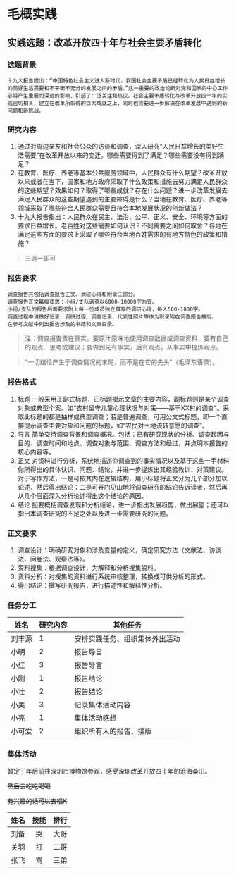 # 毛概实践

## 实践选题：改革开放四十年与社会主要矛盾转化

### 选题背景
```
十九大报告提出：“中国特色社会主义进入新时代，我国社会主要矛盾已经转化为人民日益增长的美好生活需要和不平衡不充分的发展之间的矛盾。”这一重要的政治论断对党和国家的中心工作必将产生重要而深远的影响，引起了广泛关注和热议。社会主要矛盾转化与改革开放四十年的实践密切相关，建立在改革所取得的巨大成就之上，同时也需要进一步解决在改革发展中遇到的新问题和新挑战。
```

### 研究内容
1. 通过对周边亲友和社会公众的访谈和调查，深入研究“人民日益增长的美好生活需要”在改革开放以来的变迁。哪些需要得到了满足？哪些需要没有得到满足？
2. 在教育、医疗、养老等基本公共服务领域中，人民群众有什么期望？改革开放以来或者在当下，国家和地方政府采取了什么政策和措施去努力满足人民群众的这些期望？效果如何？取得了哪些成就？存在什么问题？进一步改革发展去满足人民群众的这些期望遇到的主要障碍是什么？当地在教育、医疗、养老等领域采取了哪些符合人民群众需要且符合本地发展状况的创新做法？
3. 十九大报告指出：人民群众在民主、法治、公平、正义、安全、环境等方面的要求日益增长。老百姓对这些需要如何认识？不同需要之间如何取舍？各地在满足这些方面的要求上采取了哪些符合当地百姓需求的有地方特色的政策和措施？
> 三选一即可

### 报告要求
```
调查报告共包括调查报告正文、调研心得和附录三部分。
调查报告正文篇幅要求：小组/支队调查以6000-10000字为宜。
小组/支队的报告后面要求附上每一位成员独立撰写的调研心得，每人500-1000字。
调查过程中请做好记录，调研过程、调查记录、代表性照片等作为附录附在调查报告最后。
在参考文献中列出报告涉及的书籍和文章目录。
```
> 注：调查报告贵在真实，要原汁原味地使用调查数据或调查资料，要有自己的观点、思考或建议；要做到先有事实，后有观点，从事实中提炼观点。

> “一切结论产生于调查情况的末尾，而不是在它的先头”（毛泽东语录）。

### 报告格式
1. 标题
一般采用正副式标题，正标题揭示文章的主要内容，副标题则是某个调查对象或典型个案。如“农村留守儿童心理状况与对策——基于XX村的调查”。采取此标题的都是抽样或典型调查；若是普遍调查，可用公文式标题，即一个直接提示调查主要对象和问题的标题，如“农民对土地流转意愿的调查”。
2. 导言
简单交待调查背景和调查概况。包括：已有研究现状的分析、调查起因与目的、调查时间和地点、调查对象与范围、调查方法和经过，并点明本报告的核心内容等。
3. 正文
对资料进行分析，系统地描述你调查到的事实情况以及基于这些一手材料你所得出的具体认识、问题、结论，并进一步提炼出其经验教训、对策建议。对于写作方法，一是可按其内在逻辑结构，用小标题将正文分为几个部分加以论述，然后得出结论；二是可开门见山地将调查研究的结论告诉读者，然后再从几个层面深入分析论述得出这个结论的原因。
4. 结论
扼要概括调查发现和分析结论，进一步指出发展趋势，做出展望；还可以指出本调查研究的不足之处以及进一步需要研究的问题。

### 正文要求
1. 调查设计：明确研究对象和涉及变量的定义，确定研究方法（文献法、访谈法、问卷法、观察法等）。
2. 资料搜集：根据调查设计，为解释和分析搜集资料。
3. 资料分析：对搜集的资料进行系统审核整理，转换成可供分析的形式。
4. 得出结论：撰写研究报告，进行描述性和解释性分析。

### 任务分工
|姓名|研究内容|其他任务|
|--|--|--|
|刘丰源|1|安排实践任务、组织集体外出活动|
|小明|2|报告导言|
|小红|3|报告导言|
|小刚|1|报告结论|
|小壮|2|报告结论|
|小美|3|记录集体活动内容|
|小亮|1|集体活动感想|
|小可爱|2|组织所有人的报告、排版|

### 集体活动
暂定于年后前往深圳市博物馆参观，感受深圳改革开放四十年的沧海桑田。

~~然后去吃吃喝喝~~

~~有兴趣的话可以去唱K~~

姓名|技能|排行
--|:--:|--:
刘备|哭|大哥
关羽|打|二哥
张飞|骂|三弟
